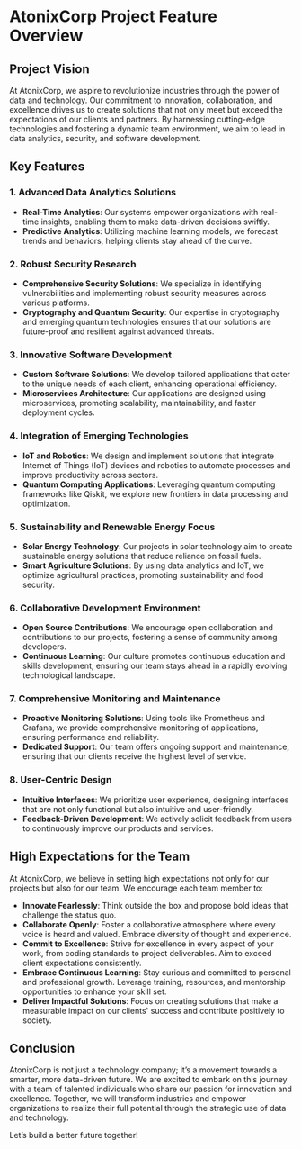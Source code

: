 # AtonixCorp Project Feature Overview

## Project Vision

At AtonixCorp, we aspire to revolutionize industries through the power of data and technology. Our commitment to innovation, collaboration, and excellence drives us to create solutions that not only meet but exceed the expectations of our clients and partners. By harnessing cutting-edge technologies and fostering a dynamic team environment, we aim to lead in data analytics, security, and software development.

## Key Features

### 1. **Advanced Data Analytics Solutions**

- **Real-Time Analytics**: Our systems empower organizations with real-time insights, enabling them to make data-driven decisions swiftly.
- **Predictive Analytics**: Utilizing machine learning models, we forecast trends and behaviors, helping clients stay ahead of the curve.

### 2. **Robust Security Research**

- **Comprehensive Security Solutions**: We specialize in identifying vulnerabilities and implementing robust security measures across various platforms.
- **Cryptography and Quantum Security**: Our expertise in cryptography and emerging quantum technologies ensures that our solutions are future-proof and resilient against advanced threats.

### 3. **Innovative Software Development**

- **Custom Software Solutions**: We develop tailored applications that cater to the unique needs of each client, enhancing operational efficiency.
- **Microservices Architecture**: Our applications are designed using microservices, promoting scalability, maintainability, and faster deployment cycles.

### 4. **Integration of Emerging Technologies**

- **IoT and Robotics**: We design and implement solutions that integrate Internet of Things (IoT) devices and robotics to automate processes and improve productivity across sectors.
- **Quantum Computing Applications**: Leveraging quantum computing frameworks like Qiskit, we explore new frontiers in data processing and optimization.

### 5. **Sustainability and Renewable Energy Focus**

- **Solar Energy Technology**: Our projects in solar technology aim to create sustainable energy solutions that reduce reliance on fossil fuels.
- **Smart Agriculture Solutions**: By using data analytics and IoT, we optimize agricultural practices, promoting sustainability and food security.

### 6. **Collaborative Development Environment**

- **Open Source Contributions**: We encourage open collaboration and contributions to our projects, fostering a sense of community among developers.
- **Continuous Learning**: Our culture promotes continuous education and skills development, ensuring our team stays ahead in a rapidly evolving technological landscape.

### 7. **Comprehensive Monitoring and Maintenance**

- **Proactive Monitoring Solutions**: Using tools like Prometheus and Grafana, we provide comprehensive monitoring of applications, ensuring performance and reliability.
- **Dedicated Support**: Our team offers ongoing support and maintenance, ensuring that our clients receive the highest level of service.

### 8. **User-Centric Design**

- **Intuitive Interfaces**: We prioritize user experience, designing interfaces that are not only functional but also intuitive and user-friendly.
- **Feedback-Driven Development**: We actively solicit feedback from users to continuously improve our products and services.

## High Expectations for the Team

At AtonixCorp, we believe in setting high expectations not only for our projects but also for our team. We encourage each team member to:

- **Innovate Fearlessly**: Think outside the box and propose bold ideas that challenge the status quo.
- **Collaborate Openly**: Foster a collaborative atmosphere where every voice is heard and valued. Embrace diversity of thought and experience.
- **Commit to Excellence**: Strive for excellence in every aspect of your work, from coding standards to project deliverables. Aim to exceed client expectations consistently.
- **Embrace Continuous Learning**: Stay curious and committed to personal and professional growth. Leverage training, resources, and mentorship opportunities to enhance your skill set.
- **Deliver Impactful Solutions**: Focus on creating solutions that make a measurable impact on our clients' success and contribute positively to society.

## Conclusion

AtonixCorp is not just a technology company; it’s a movement towards a smarter, more data-driven future. We are excited to embark on this journey with a team of talented individuals who share our passion for innovation and excellence. Together, we will transform industries and empower organizations to realize their full potential through the strategic use of data and technology.

Let’s build a better future together!
